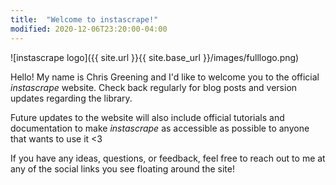 ```yaml
---
title:  "Welcome to instascrape!"
modified: 2020-12-06T23:20:00-04:00
---
```


![instascrape logo]({{ site.url }}{{ site.base_url }}/images/fulllogo.png)

Hello! My name is Chris Greening and I'd like to welcome you to the official _instascrape_ website. Check back regularly for blog posts and version updates regarding the library.

Future updates to the website will also include official tutorials and documentation
to make _instascrape_ as accessible as possible to anyone that wants to use it <3

If you have any ideas, questions, or feedback, feel free to reach out to me at any of the social links you see floating around the site!
